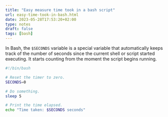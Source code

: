 ```yaml
---
title: "Easy measure time took in a bash script"
url: easy-time-took-in-bash.html
date: 2023-05-28T17:53:20+02:00
type: notes
draft: false
tags: [bash]
---
```


In Bash, the `$SECONDS` variable is a special variable that automatically keeps
track of the number of seconds since the current shell or script started
executing. It starts counting from the moment the script begins running.

```bash
#!/bin/bash

# Reset the timer to zero.
SECONDS=0

# Do something.
sleep 5

# Print the time elapsed.
echo "Time taken: $SECONDS seconds"
```
